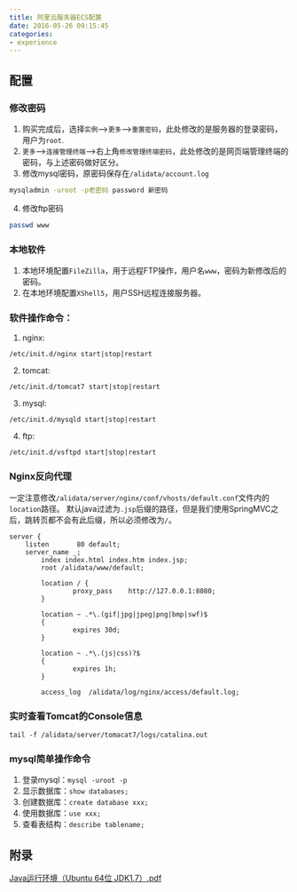 ```yaml
---
title: 阿里云服务器ECS配置
date: 2016-05-26 09:15:45
categories:
- experience
---
```

## 配置

### 修改密码
1. 购买完成后，选择`实例`-->`更多`-->`重置密码`，此处修改的是服务器的登录密码，用户为`root`.
2. `更多`-->`连接管理终端`-->右上角`修改管理终端密码`，此处修改的是网页端管理终端的密码，与上述密码做好区分。
3. 修改mysql密码，原密码保存在`/alidata/account.log`
```bash
mysqladmin -uroot -p老密码 password 新密码
```
4. 修改ftp密码
```bash
passwd www
```

### 本地软件
1. 本地环境配置`FileZilla`，用于远程FTP操作，用户名`www`，密码为新修改后的密码。
2. 在本地环境配置`XShell5`，用户SSH远程连接服务器。

<!--more-->

### 软件操作命令：
1. nginx:
```
/etc/init.d/nginx start|stop|restart
```
2. tomcat:
```
/etc/init.d/tomcat7 start|stop|restart
```
3. mysql:
```
/etc/init.d/mysqld start|stop|restart
```
4. ftp:
```
/etc/init.d/vsftpd start|stop|restart
```

### Nginx反向代理
一定注意修改`/alidata/server/nginx/conf/vhosts/default.conf`文件内的`location`路径。
默认java过滤为`.jsp`后缀的路径，但是我们使用SpringMVC之后，跳转页都不会有此后缀，所以必须修改为`/`。
```vim
server {
    listen       80 default;
    server_name _;
        index index.html index.htm index.jsp;
        root /alidata/www/default;

        location / {
                proxy_pass    http://127.0.0.1:8080;
        }

        location ~ .*\.(gif|jpg|jpeg|png|bmp|swf)$
        {
                expires 30d;
        }

        location ~ .*\.(js|css)?$
        {
                expires 1h;
        }

        access_log  /alidata/log/nginx/access/default.log;
```

### 实时查看Tomcat的Console信息
```
tail -f /alidata/server/tomacat7/logs/catalina.out
```

### mysql简单操作命令
1. 登录mysql：`mysql -uroot -p`
2. 显示数据库：`show databases;`
3. 创建数据库：`create database xxx;`
4. 使用数据库：`use xxx;`
5. 查看表结构：`describe tablename;`

## 附录
[Java运行环境（Ubuntu 64位  JDK1.7）.pdf](http://pan.baidu.com/s/1kVNaOuF)